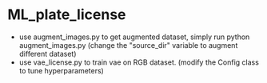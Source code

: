 # ML_plate_license

- use augment_images.py to get augmented dataset, simply run python augment_images.py (change the "source_dir" variable to augment different dataset)
- use vae_license.py to train vae on RGB dataset. (modify the Config class to tune hyperparameters)
